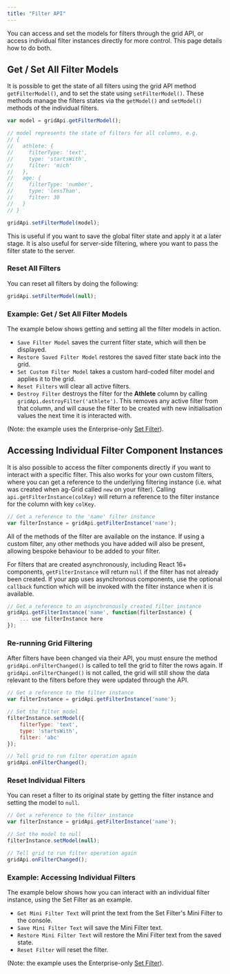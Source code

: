 ```yaml
---
title: "Filter API"
---
```


You can access and set the models for filters through the grid API, or access individual filter instances directly for more control. This page details how to do both.

## Get / Set All Filter Models

It is possible to get the state of all filters using the grid API method `getFilterModel()`, and to set the state using `setFilterModel()`. These methods manage the filters states via the `getModel()` and `setModel()` methods of the individual filters.


```js
var model = gridApi.getFilterModel();

// model represents the state of filters for all columns, e.g.
// {
//   athlete: {
//     filterType: 'text',
//     type: 'startsWith',
//     filter: 'mich'
//   },
//   age: {
//     filterType: 'number',
//     type: 'lessThan',
//     filter: 30
//   }
// }

gridApi.setFilterModel(model);
```

This is useful if you want to save the global filter state and apply it at a later stage. It is also useful for server-side filtering, where you want to pass the filter state to the server.

### Reset All Filters

You can reset all filters by doing the following:

```js
gridApi.setFilterModel(null);
```

### Example: Get / Set All Filter Models

The example below shows getting and setting all the filter models in action.

- `Save Filter Model` saves the current filter state, which will then be displayed.
- `Restore Saved Filter Model` restores the saved filter state back into the grid.
- `Set Custom Filter Model` takes a custom hard-coded filter model and applies it to the grid.
- `Reset Filters` will clear all active filters.
- `Destroy Filter` destroys the filter for the **Athlete** column by calling `gridApi.destroyFilter('athlete')`. This removes any active filter from that column, and will cause the filter to be created with new initialisation values the next time it is interacted with.

(Note: the example uses the Enterprise-only [Set Filter](../filter-set/)).

<grid-example title='Filter Model' name='filter-model' type='generated' options='{ "enterprise": true, "exampleHeight": 587, "modules": ["clientside", "menu", "filterpanel", "columnpanel", "setfilter"] }'></grid-example>

## Accessing Individual Filter Component Instances

It is also possible to access the filter components directly if you want to interact with a specific filter. This also works for your own custom filters, where you can get a reference to the underlying filtering instance (i.e. what was created when ag-Grid called `new` on your filter). Calling `api.getFilterInstance(colKey)` will return a reference to the filter instance for the column with key `colKey`.

```js
// Get a reference to the 'name' filter instance
var filterInstance = gridApi.getFilterInstance('name');
```

All of the methods of the filter are available on the instance. If using a custom filter, any other methods you have added will also be present, allowing bespoke behaviour to be added to your filter.

For filters that are created asynchronously, including React 16+ components, `getFilterInstance` will return `null` if the filter has not already been created. If your app uses asynchronous components, use the optional `callback` function which will be invoked with the filter instance when it is available.

```js
// Get a reference to an asynchronously created filter instance
gridApi.getFilterInstance('name', function(filterInstance) {
    ... use filterInstance here
});
```

### Re-running Grid Filtering


After filters have been changed via their API, you must ensure the method `gridApi.onFilterChanged()` is called to tell the grid to filter the rows again. If `gridApi.onFilterChanged()` is not called, the grid will still show the data relevant to the filters before they were updated through the API.

```js
// Get a reference to the filter instance
var filterInstance = gridApi.getFilterInstance('name');

// Set the filter model
filterInstance.setModel({
    filterType: 'text',
    type: 'startsWith',
    filter: 'abc'
});

// Tell grid to run filter operation again
gridApi.onFilterChanged();
```

### Reset Individual Filters

You can reset a filter to its original state by getting the filter instance and setting the model to `null`.

```js
// Get a reference to the filter instance
var filterInstance = gridApi.getFilterInstance('name');

// Set the model to null
filterInstance.setModel(null);

// Tell grid to run filter operation again
gridApi.onFilterChanged();
```

<h3>Example: Accessing Individual Filters</h2>

The example below shows how you can interact with an individual filter instance, using the Set Filter as an example.

- `Get Mini Filter Text` will print the text from the Set Filter's Mini Filter to the console.
- `Save Mini Filter Text` will save the Mini Filter text.
- `Restore Mini Filter Text` will restore the Mini Filter text from the saved state.
- `Reset Filter` will reset the filter.

(Note: the example uses the Enterprise-only [Set Filter](../filter-set/)).

<grid-example title='Accessing Individual Filters' name='filter-api' type='generated' options='{ "enterprise": true, "exampleHeight": 624, "modules": ["clientside", "setfilter", "menu", "columnpanel"] }'></grid-example>

